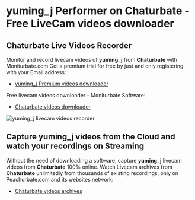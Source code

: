 # yuming_j Performer on Chaturbate - Free LiveCam videos downloader

## Chaturbate Live Videos Recorder

Monitor and record livecam videos of **yuming_j** from **Chaturbate** with Moniturbate.com
Get a premium trial for free by just and only registering with your Email address:
* [yuming_j Premium videos downloader](https://moniturbate.com/request-demo-licence-key.html)

Free livecam videos downloader - Moniturbate Software:
* [Chaturbate videos downloader](https://moniturbate.com/moniturbate-download-software.html)

![yuming_j livecam videos recorder](https://peachurnet.com/templates/moniturbate-software.png)


## Capture yuming_j videos from the Cloud and watch your recordings on Streaming

Without the need of downloading a software, capture **yuming_j** livecam videos from **Chaturbate** 100% online.
Watch Livecam archives from **Chaturbate** unlimitedly from thousands of existing recordings, only on Peachurbate.com and its websites network:
* [Chaturbate videos archives](https://peachurnet.com/)